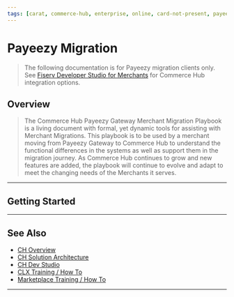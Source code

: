 ```yaml
---
tags: [carat, commerce-hub, enterprise, online, card-not-present, payeezy]
---
```


# Payeezy Migration

<!-- theme: danger -->
> The following documentation is for Payeezy migration clients only. See [Fiserv Developer Studio for Merchants](https://developer.fiserv.com/merchants) for Commerce Hub integration options.

## Overview

>The Commerce Hub Payeezy Gateway Merchant Migration Playbook is a living document with formal, yet dynamic tools for assisting with Merchant Migrations. This playbook is to be used by a merchant moving from Payeezy Gateway to Commerce Hub to understand the functional differences in the systems as well as support them in the migration journey. As Commerce Hub continues to grow and new features are added, the playbook will continue to evolve and adapt to meet the changing needs of the Merchants it serves.  

---

## Getting Started

<!-- type: card
title: Core Components
description: A guide to understanding the differences in the API Structure, Configuration of Account, Virtual Terminal functionality and Reporting capabilities as you migrate from Payeezy to Commerce Hub.
[Get Started] (?path=docs/Resources/Guides/Payeezy/Payeezy-Migration-BasicCoreComponents.md)
-->

<!-- type: card
title: Features
description: For each feature, a summary of differences between Payeezy and Commerce Hub Core Components.
[Learn More] (?path=docs/Resources/API-Documents/Payments_VAS/Verification.md)
-->

<!-- type: card
title: Technical Specifications
description: Element level mapping for request and response payloads, required fields and CTR creation.
[Build] (?path=docs/Resources/API-Documents/Payments_VAS/Verification.md)
-->
---

## See Also

- [CH Overview](?path=docs/Resources/API-Documents/Payments_VAS/Verification.md)
- [CH Solution Architecture](?path=docs/Resources/API-Documents/Payments_VAS/Verification.md)
- [CH Dev Studio](?path=docs/Resources/API-Documents/Payments_VAS/Verification.md)
- [CLX Training / How To](?path=docs/Resources/API-Documents/Payments_VAS/Verification.md)
- [Marketplace Training / How To](?path=docs/Resources/API-Documents/Payments_VAS/Verification.md)


---


